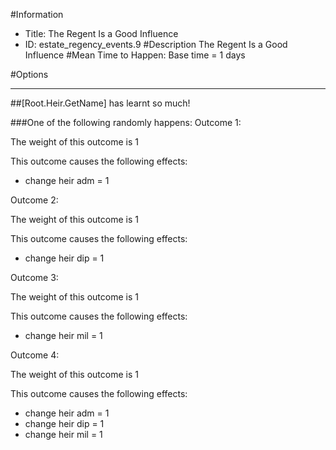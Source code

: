 #Information
 - Title: The Regent Is a Good Influence
 - ID: estate_regency_events.9
#Description
The Regent Is a Good Influence
#Mean Time to Happen:
Base time = 1 days

#Options

___
##[Root.Heir.GetName] has learnt so much!

###One of the following randomly happens:
Outcome 1:

The weight of this outcome is 1

This outcome causes the following effects:<ul><li>change heir adm = 1</li></ul>
Outcome 2:

The weight of this outcome is 1

This outcome causes the following effects:<ul><li>change heir dip = 1</li></ul>
Outcome 3:

The weight of this outcome is 1

This outcome causes the following effects:<ul><li>change heir mil = 1</li></ul>
Outcome 4:

The weight of this outcome is 1

This outcome causes the following effects:<ul><li>change heir adm = 1</li><li>change heir dip = 1</li><li>change heir mil = 1</li></ul>
